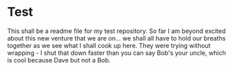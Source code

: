 # Test

This shall be a readme file for my test repository. So far I am beyond excited about this new venture that we are on... we shall all have to hold our breaths together as we see what I shall cook up here. 
They were trying without wrapping - I shut that down faster than you can say Bob's your uncle, which is cool because Dave but not a Bob. 
